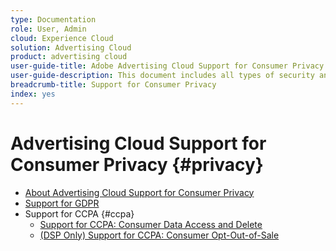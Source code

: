 ```yaml
---
type: Documentation
role: User, Admin
cloud: Experience Cloud
solution: Advertising Cloud
product: advertising cloud
user-guide-title: Adobe Advertising Cloud Support for Consumer Privacy
user-guide-description: This document includes all types of security and privacy controls that Advertising Cloud provides to help advertiser customers comply with consumer privacy laws.
breadcrumb-title: Support for Consumer Privacy
index: yes
---
```


# Advertising Cloud Support for Consumer Privacy {#privacy}

+ [About Advertising Cloud Support for Consumer Privacy](/help/privacy/home.md)
+ [Support for GDPR](/help/privacy/ad-cloud-gdpr.md)
+ Support for CCPA {#ccpa}
    + [Support for CCPA: Consumer Data Access and Delete](/help/privacy/ad-cloud-ccpa-access-delete.md)
    + [(DSP Only) Support for CCPA: Consumer Opt-Out-of-Sale](/help/privacy/ad-cloud-ccpa-opt-out-of-sale.md)
